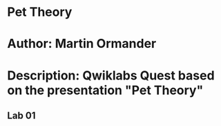 # Pet Theory

# Author: Martin Ormander

# Description: Qwiklabs Quest based on the presentation "Pet Theory"

## Lab 01

